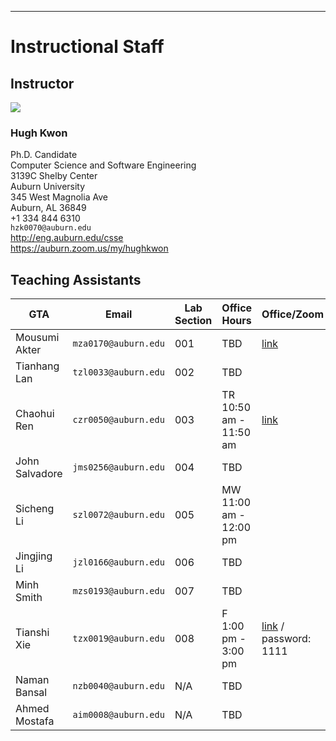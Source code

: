 
---

# Instructional Staff

## Instructor

<img src="https://www.gravatar.com/avatar/c21a731fe002707ed7ceee3a651dcfb1" />

### Hugh Kwon

Ph.D. Candidate  
Computer Science and Software Engineering  
3139C Shelby Center  
Auburn University  
345 West Magnolia Ave  
Auburn, AL 36849  
+1 334 844 6310  
`hzk0070@auburn.edu`  
<http://eng.auburn.edu/csse>  
<https://auburn.zoom.us/my/hughkwon>  


## Teaching Assistants

GTA | Email | Lab Section | Office Hours | Office/Zoom
--- | ----- | ------- | ------------ | -----
Mousumi Akter   | `mza0170@auburn.edu` | 001 | TBD | [link](https://auburn.zoom.us/j/7441842843)
Tianhang Lan    | `tzl0033@auburn.edu` | 002 | TBD | 
Chaohui Ren     | `czr0050@auburn.edu` | 003 | TR 10:50 am - 11:50 am | [link](https://auburn.zoom.us/j/4824583837)
John Salvadore  | `jms0256@auburn.edu` | 004 | TBD | 
Sicheng Li      | `szl0072@auburn.edu` | 005 | MW 11:00 am - 12:00 pm | 
Jingjing Li     | `jzl0166@auburn.edu` | 006 | TBD | 
Minh Smith      | `mzs0193@auburn.edu` | 007 | TBD | 
Tianshi Xie     | `tzx0019@auburn.edu` | 008 | F 1:00 pm - 3:00 pm | [link](https://auburn.zoom.us/j/3157186498) / password: 1111
Naman Bansal    | `nzb0040@auburn.edu` | N/A | TBD | 
Ahmed Mostafa   | `aim0008@auburn.edu` | N/A | TBD | 

